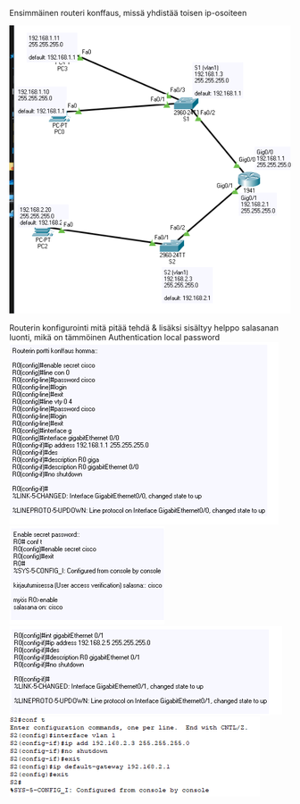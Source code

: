 Ensimmäinen routeri konffaus, missä yhdistää toisen ip-osoiteen

![Alt text](images/image1.PNG?raw=true "None")


Routerin konfigurointi mitä pitää tehdä & lisäksi sisältyy helppo salasanan luonti, mikä on tämmöinen Authentication local password
![Alt text](images/image2.PNG?raw=true "None")
![Alt text](images/image3.PNG?raw=true "None")
![Alt text](images/image4.PNG?raw=true "None")
![Alt text](images/image5.PNG?raw=true "None")

